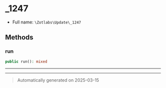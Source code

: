
# _1247





* Full name: `\Zotlabs\Update\_1247`




## Methods


### run



```php
public run(): mixed
```












***


***
> Automatically generated on 2025-03-15
